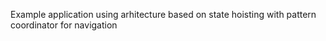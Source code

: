 Example application using arhitecture based on state hoisting with pattern coordinator for navigation
